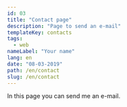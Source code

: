 ```yaml
---
id: 03
title: "Contact page"
description: "Page to send an e-mail"
templateKey: contacts
tags:
  - web
nameLabel: "Your name"
lang: en
date: "08-03-2019"
path: /en/contact
slug: /en/contact
---
```


In this page you can send me an e-mail.
